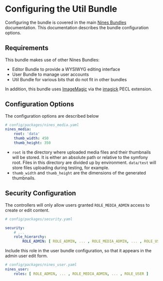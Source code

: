 Configuring the Util Bundle
===========================

Configuring the bundle is covered in the main [Nines Bundles](../../README.md) 
documentation. This documentation describes the bundle configuration options.

Requirements
------------

This bundle makes use of other Nines Bundles:
* Editor Bundle to provide a WYSIWYG editing interface
* User Bundle to manage user accounts
* Util Bundle for various bits that do not fit in other bundles

In addition, this bundle uses [ImageMagic][imagemagick] via the [imagick][imagick] PECL extension.

Configuration Options
--------------------

The configuration options are described below 

```yaml
# config/packages/nines_media.yaml
nines_media:
    root: 'data'
    thumb_width: 450
    thumb_height: 350
```

* `root` is the directory where uploaded media files and their thumbnails will
be stored. It is either an absolute path or relative to the symfony root. Files
in this directory are divided up by environment. `data/test` will store files
uploading during testing, for example.
* `thumb_width` and `thumb_height` are the dimensions of the generated 
thumbnails.

Security Configuration
----------------------

The controllers will only allow users granted `ROLE_MEDIA_ADMIN` 
access to create or edit content.

```yaml
# config/packages/security.yaml

security:
    # ...
    role_hierarchy:
        ROLE_ADMIN: [ ROLE_ADMIN, ... , ROLE_MEDIA_ADMIN, ... , ROLE_USER ]
```

Include this role in the user bundle configuration, so that it appears in the 
admin user edit form.

```yaml
# config/packages/nines_user.yaml
nines_user:
    roles: [ ROLE_ADMIN, ... , ROLE_MEDIA_ADMIN, ... , ROLE_USER ]

```

[imagemagick]: https://imagemagick.org/index.php
[imagick]: https://pecl.php.net/package/imagick
